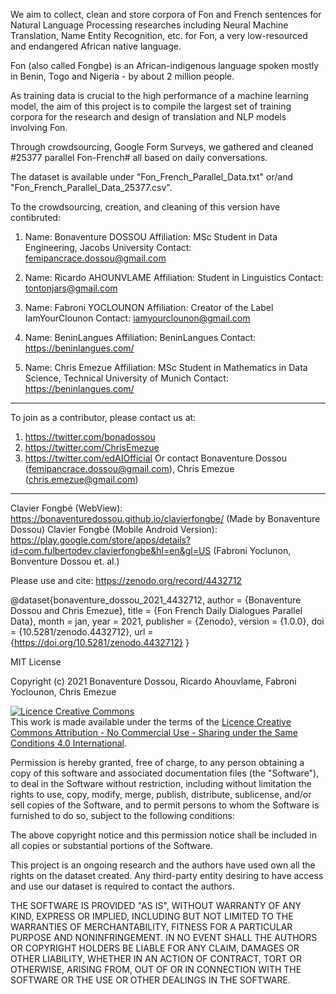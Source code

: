 We aim to collect, clean and store corpora of Fon and French sentences for Natural Language Processing researches including Neural Machine Translation, Name Entity Recognition, etc. for Fon, a very low-resourced and endangered African native language.

Fon (also called Fongbe) is an African-indigenous language spoken mostly in Benin, Togo and Nigeria - by about 2 million people.

As training data is crucial to the high performance of a machine learning model, the aim of this project is to compile the largest set of training corpora for the research and design of translation and NLP models involving Fon.

Through crowdsourcing, Google Form Surveys, we gathered and cleaned #25377 parallel Fon-French# all based on daily conversations.

The dataset is available under "Fon_French_Parallel_Data.txt" or/and "Fon_French_Parallel_Data_25377.csv".

To the crowdsourcing, creation, and cleaning of this version have contibruted:

1) Name: Bonaventure DOSSOU
Affiliation: MSc Student in Data Engineering, Jacobs University
Contact: femipancrace.dossou@gmail.com

2) Name: Ricardo AHOUNVLAME
Affiliation: Student in Linguistics
Contact: tontonjars@gmail.com

3) Name: Fabroni YOCLOUNON
Affiliation: Creator of the Label IamYourClounon 
Contact: iamyourclounon@gmail.com

4) Name: BeninLangues
Affiliation: BeninLangues
Contact: https://beninlangues.com/

5) Name: Chris Emezue
Affiliation: MSc Student in Mathematics in Data Science, Technical University of Munich
Contact: https://beninlangues.com/

_______________________________________________________

To join as a contributor, please contact us at:
  1) https://twitter.com/bonadossou 
  2) https://twitter.com/ChrisEmezue
  3) https://twitter.com/edAIOfficial 
Or contact Bonaventure Dossou (femipancrace.dossou@gmail.com), Chris Emezue (chris.emezue@gmail.com)
_______________________________________________________

Clavier Fongbé (WebView): https://bonaventuredossou.github.io/clavierfongbe/ (Made by Bonaventure Dossou)
Clavier Fongbé (Mobile Android Version): https://play.google.com/store/apps/details?id=com.fulbertodev.clavierfongbe&hl=en&gl=US (Fabroni Yoclunon, Bonventure Dossou et. al.)

Please use and cite: https://zenodo.org/record/4432712

@dataset{bonaventure_dossou_2021_4432712,
  author       = {Bonaventure Dossou and
                  Chris Emezue},
  title        = {Fon French Daily Dialogues Parallel Data},
  month        = jan,
  year         = 2021,
  publisher    = {Zenodo},
  version      = {1.0.0},
  doi          = {10.5281/zenodo.4432712},
  url          = {https://doi.org/10.5281/zenodo.4432712}
}

MIT License

Copyright (c) 2021 Bonaventure Dossou, Ricardo Ahouvlame, Fabroni Yoclounon, Chris Emezue

<a rel="license" href="http://creativecommons.org/licenses/by-nc-sa/4.0/"><img alt="Licence Creative Commons" style="border-width:0" src="https://i.creativecommons.org/l/by-nc-sa/4.0/88x31.png" /></a><br />This work is made available under the terms of the <a rel="license" href="http://creativecommons.org/licenses/by-nc-sa/4.0/">Licence Creative Commons Attribution - No Commercial Use - Sharing under the Same Conditions 4.0 International</a>.

Permission is hereby granted, free of charge, to any person obtaining a copy
of this software and associated documentation files (the "Software"), to deal
in the Software without restriction, including without limitation the rights
to use, copy, modify, merge, publish, distribute, sublicense, and/or sell
copies of the Software, and to permit persons to whom the Software is
furnished to do so, subject to the following conditions:

The above copyright notice and this permission notice shall be included in all
copies or substantial portions of the Software.

This project is an ongoing research and the authors have used own all the rights
on the dataset created. Any third-party entity desiring to have access and use our
dataset is required to contact the authors.

THE SOFTWARE IS PROVIDED "AS IS", WITHOUT WARRANTY OF ANY KIND, EXPRESS OR
IMPLIED, INCLUDING BUT NOT LIMITED TO THE WARRANTIES OF MERCHANTABILITY,
FITNESS FOR A PARTICULAR PURPOSE AND NONINFRINGEMENT. IN NO EVENT SHALL THE
AUTHORS OR COPYRIGHT HOLDERS BE LIABLE FOR ANY CLAIM, DAMAGES OR OTHER
LIABILITY, WHETHER IN AN ACTION OF CONTRACT, TORT OR OTHERWISE, ARISING FROM,
OUT OF OR IN CONNECTION WITH THE SOFTWARE OR THE USE OR OTHER DEALINGS IN THE
SOFTWARE.
